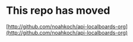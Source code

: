 This repo has moved
======

[http://github.com/noahkoch/api-localboards-org](http://github.com/noahkoch/api-localboards-org)
